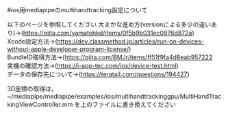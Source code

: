 #ios用mediapipeのmultihandtracking設定について

以下のページを参照してください
大まかな進め方(versionによる多少の違いあり)→(<https://qiita.com/yamatohkd/items/0f5b9b031ec0976d872a>)  
Xcode設定方法→(<https://dev.classmethod.jp/articles/run-on-devices-without-apple-developer-program-license/>)  
BundleID取得方法→(<https://qiita.com/BMJr/items/ff51f9fa4d8eab957222>  
実機の確認方法→(<https://i-app-tec.com/ios/device-test.html>)  
データの保存先について→(<https://teratail.com/questions/194427>)  

3D座標の取得は，~/mediapipe/mediapipe/examples/ios/multihandtrackinggpu/MultiHandTrackingViewController.mm  を上のファイルに書き換えてください
